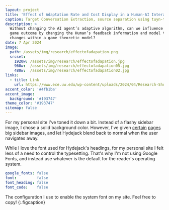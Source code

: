 ```yaml
---
layout: project
title: 'Effect of Adaptation Rate and Cost Display in a Human-AI Interaction Game'
caption: Target Conversation Extraction, source separation using tuyn-taking dynamics
description: >
  Without changing the AI agent’s adaptive algorithm, can we influence the Human-AI
  game outcome by changing the Human’s feedback information and model these behavior
  changes within a game theoretic model?
date: 7 Apr 2024
image: 
  path: /assets/img/research/effectofadapation.png
  srcset: 
    1920w: /assets/img/research/effectofadapation.jpg
    960w:  /assets/img/research/effectofadapation05.jpg
    480w:  /assets/img/research/effectofadapation02.jpg
links:
  - title: Link
    url: https://www.ece.uw.edu/wp-content/uploads/2024/04/Research-Showcase-2024-Poster-Jason-Isa.pdf
accent_color: '#4fb1ba'
accent_image:
  background: '#193747'
theme_color: '#193747'
sitemap: false
---
```


For my personal site I've toned it down a bit. Instead of a flashy sidebar image, I chose a solid background color.
However, I've given [certain](https://qwtel.com/projects/ducky-hunting/) [pages](https://qwtel.com/projects/blocky-blocks/) big sidebar images, and let Hydejack blend back to normal when the user navigates away.

While I love the font used for Hydejack's headings, for my personal site I felt less of a need to control the typesetting.
That's why I'm not using Google Fonts, and instead use whatever is the default for the reader's operating system.

```yml
google_fonts: false
font:         false
font_heading: false
font_code:    false
```

The configuration I use to enable the system font on my site. Feel free to copy!
{:.figcaption}
